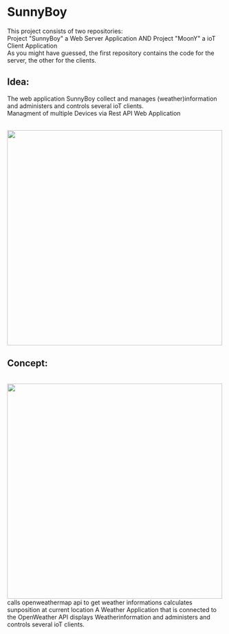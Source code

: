 # SunnyBoy
This project consists of two repositories: <br>
Project "SunnyBoy" a Web Server Application AND Project "MoonY" a ioT Client Application <br>
As you might have guessed, the first repository contains the code for the server, the other for the clients. <br>

## Idea: 
The web application SunnyBoy collect and manages (weather)information and administers and controls several ioT clients. <br>
Managment of multiple Devices via Rest API
Web Application

</br>
<a href="url"><img src="https://user-images.githubusercontent.com/55065075/216689412-49002b2a-782c-494d-abff-c253f597cb40.png" height="auto" width="500" ></a>

## Concept:
</br>
<a href="url"><img src="https://user-images.githubusercontent.com/55065075/216689615-d3a9c125-5d25-4986-9b0b-50e710d2f788.png" height="auto" width="500" ></a>
</br>
calls openweathermap api to get weather informations
calculates sunposition at current location
A Weather Application that is connected to the OpenWeather API displays Weatherinformation and administers and controls several ioT clients. 
